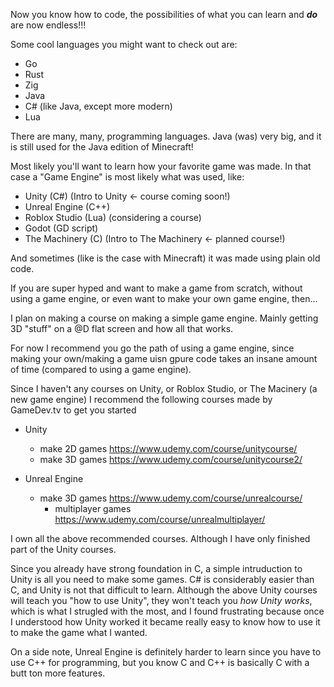 Now you know how to code, the possibilities of what you can learn and ***do*** are now endless!!!

Some cool languages you might want to check out are:
- Go
- Rust
- Zig
- Java
- C# (like Java, except more modern)
- Lua

There are many, many, programming languages. Java (was) very big, and it is still used for the Java edition of Minecraft!

Most likely you'll want to learn how your favorite game was made. In that case a "Game Engine" is most likely what was used, like: 
- Unity (C#) (Intro to Unity <- course coming soon!)
- Unreal Engine (C++)
- Roblox Studio (Lua) (considering a course)
- Godot (GD script)
- The Machinery (C) (Intro to The Machinery <- planned course!)

And sometimes (like is the case with Minecraft) it was made using plain old code.

If you are super hyped and want to make a game from scratch, without using a game engine, or even want to make your own game engine, then...

I plan on making a course on making a simple game engine. Mainly getting 3D "stuff" on a @D flat screen and how all that works.

For now I recommend you go the path of using a game engine, since making your own/making a game uisn gpure code takes an insane amount of time (compared to using a game engine). 

Since I haven't any courses on Unity, or Roblox Studio, or The Macinery (a new game engine) I recommend the following courses made by GameDev.tv to get you started

- Unity
	- make 2D games https://www.udemy.com/course/unitycourse/
	- make 3D games https://www.udemy.com/course/unitycourse2/

- Unreal Engine
	- make 3D games https://www.udemy.com/course/unrealcourse/
		- multiplayer games https://www.udemy.com/course/unrealmultiplayer/

I own all the above recommended courses. Although I have only finished part of the Unity courses.

Since you already have strong foundation in C, a simple intruduction to Unity is all you need to make some games. C# is considerably easier than C, and Unity is not that difficult to learn. Although the above Unity courses will teach you "how to use Unity", they won't teach you *how Unity works*, which is what I strugled with the most, and I found frustrating because once I understood how Unity worked it became really easy to know how to use it to make the game what I wanted.

On a side note, Unreal Engine is definitely harder to learn since you have to use C++ for programming, but you know C and C++ is basically C with a butt ton more features.
